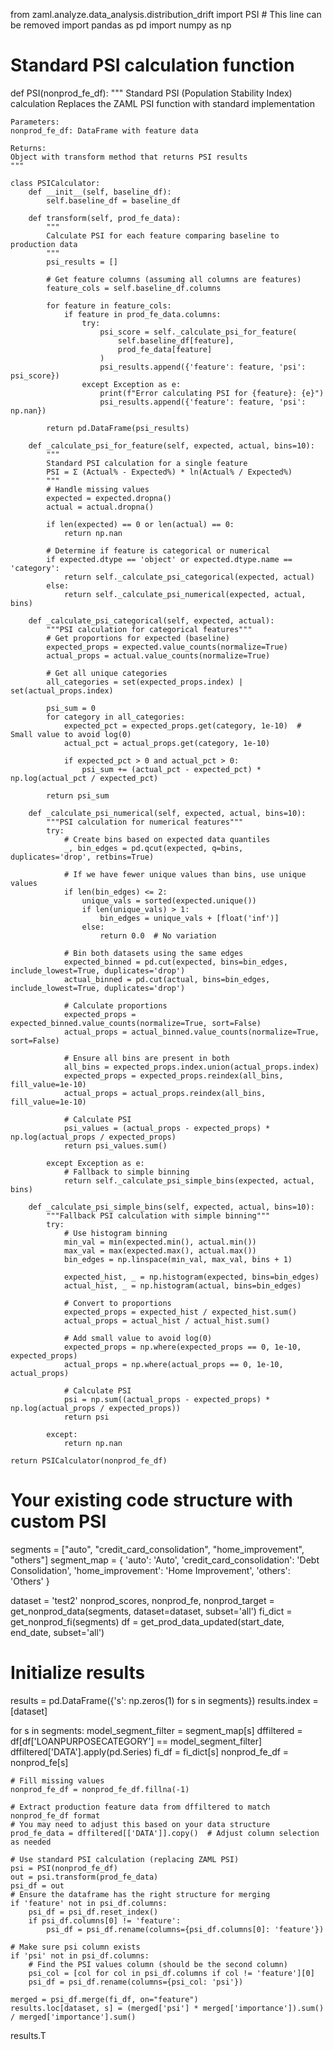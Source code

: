 from zaml.analyze.data_analysis.distribution_drift import PSI  # This line can be removed
import pandas as pd
import numpy as np

# Standard PSI calculation function
def PSI(nonprod_fe_df):
    """
    Standard PSI (Population Stability Index) calculation
    Replaces the ZAML PSI function with standard implementation
    
    Parameters:
    nonprod_fe_df: DataFrame with feature data
    
    Returns:
    Object with transform method that returns PSI results
    """
    
    class PSICalculator:
        def __init__(self, baseline_df):
            self.baseline_df = baseline_df
            
        def transform(self, prod_fe_data):
            """
            Calculate PSI for each feature comparing baseline to production data
            """
            psi_results = []
            
            # Get feature columns (assuming all columns are features)
            feature_cols = self.baseline_df.columns
            
            for feature in feature_cols:
                if feature in prod_fe_data.columns:
                    try:
                        psi_score = self._calculate_psi_for_feature(
                            self.baseline_df[feature], 
                            prod_fe_data[feature]
                        )
                        psi_results.append({'feature': feature, 'psi': psi_score})
                    except Exception as e:
                        print(f"Error calculating PSI for {feature}: {e}")
                        psi_results.append({'feature': feature, 'psi': np.nan})
            
            return pd.DataFrame(psi_results)
        
        def _calculate_psi_for_feature(self, expected, actual, bins=10):
            """
            Standard PSI calculation for a single feature
            PSI = Σ (Actual% - Expected%) * ln(Actual% / Expected%)
            """
            # Handle missing values
            expected = expected.dropna()
            actual = actual.dropna()
            
            if len(expected) == 0 or len(actual) == 0:
                return np.nan
            
            # Determine if feature is categorical or numerical
            if expected.dtype == 'object' or expected.dtype.name == 'category':
                return self._calculate_psi_categorical(expected, actual)
            else:
                return self._calculate_psi_numerical(expected, actual, bins)
        
        def _calculate_psi_categorical(self, expected, actual):
            """PSI calculation for categorical features"""
            # Get proportions for expected (baseline)
            expected_props = expected.value_counts(normalize=True)
            actual_props = actual.value_counts(normalize=True)
            
            # Get all unique categories
            all_categories = set(expected_props.index) | set(actual_props.index)
            
            psi_sum = 0
            for category in all_categories:
                expected_pct = expected_props.get(category, 1e-10)  # Small value to avoid log(0)
                actual_pct = actual_props.get(category, 1e-10)
                
                if expected_pct > 0 and actual_pct > 0:
                    psi_sum += (actual_pct - expected_pct) * np.log(actual_pct / expected_pct)
            
            return psi_sum
        
        def _calculate_psi_numerical(self, expected, actual, bins=10):
            """PSI calculation for numerical features"""
            try:
                # Create bins based on expected data quantiles
                _, bin_edges = pd.qcut(expected, q=bins, duplicates='drop', retbins=True)
                
                # If we have fewer unique values than bins, use unique values
                if len(bin_edges) <= 2:
                    unique_vals = sorted(expected.unique())
                    if len(unique_vals) > 1:
                        bin_edges = unique_vals + [float('inf')]
                    else:
                        return 0.0  # No variation
                
                # Bin both datasets using the same edges
                expected_binned = pd.cut(expected, bins=bin_edges, include_lowest=True, duplicates='drop')
                actual_binned = pd.cut(actual, bins=bin_edges, include_lowest=True, duplicates='drop')
                
                # Calculate proportions
                expected_props = expected_binned.value_counts(normalize=True, sort=False)
                actual_props = actual_binned.value_counts(normalize=True, sort=False)
                
                # Ensure all bins are present in both
                all_bins = expected_props.index.union(actual_props.index)
                expected_props = expected_props.reindex(all_bins, fill_value=1e-10)
                actual_props = actual_props.reindex(all_bins, fill_value=1e-10)
                
                # Calculate PSI
                psi_values = (actual_props - expected_props) * np.log(actual_props / expected_props)
                return psi_values.sum()
                
            except Exception as e:
                # Fallback to simple binning
                return self._calculate_psi_simple_bins(expected, actual, bins)
        
        def _calculate_psi_simple_bins(self, expected, actual, bins=10):
            """Fallback PSI calculation with simple binning"""
            try:
                # Use histogram binning
                min_val = min(expected.min(), actual.min())
                max_val = max(expected.max(), actual.max())
                bin_edges = np.linspace(min_val, max_val, bins + 1)
                
                expected_hist, _ = np.histogram(expected, bins=bin_edges)
                actual_hist, _ = np.histogram(actual, bins=bin_edges)
                
                # Convert to proportions
                expected_props = expected_hist / expected_hist.sum()
                actual_props = actual_hist / actual_hist.sum()
                
                # Add small value to avoid log(0)
                expected_props = np.where(expected_props == 0, 1e-10, expected_props)
                actual_props = np.where(actual_props == 0, 1e-10, actual_props)
                
                # Calculate PSI
                psi = np.sum((actual_props - expected_props) * np.log(actual_props / expected_props))
                return psi
                
            except:
                return np.nan
    
    return PSICalculator(nonprod_fe_df)

# Your existing code structure with custom PSI
segments = ["auto", "credit_card_consolidation", "home_improvement", "others"]
segment_map = {
    'auto': 'Auto', 
    'credit_card_consolidation': 'Debt Consolidation', 
    'home_improvement': 'Home Improvement', 
    'others': 'Others'
}

dataset = 'test2'
nonprod_scores, nonprod_fe, nonprod_target = get_nonprod_data(segments, dataset=dataset, subset='all')
fi_dict = get_nonprod_fi(segments)
df = get_prod_data_updated(start_date, end_date, subset='all')

# Initialize results
results = pd.DataFrame({'s': np.zeros(1) for s in segments})
results.index = [dataset]

for s in segments:
    model_segment_filter = segment_map[s]
    dffiltered = df[df['LOANPURPOSECATEGORY'] == model_segment_filter]
    dffiltered['DATA'].apply(pd.Series)
    fi_df = fi_dict[s]
    nonprod_fe_df = nonprod_fe[s]
    
    # Fill missing values
    nonprod_fe_df = nonprod_fe_df.fillna(-1)
    
    # Extract production feature data from dffiltered to match nonprod_fe_df format
    # You may need to adjust this based on your data structure
    prod_fe_data = dffiltered[['DATA']].copy()  # Adjust column selection as needed
    
    # Use standard PSI calculation (replacing ZAML PSI)
    psi = PSI(nonprod_fe_df)
    out = psi.transform(prod_fe_data)
    psi_df = out
    # Ensure the dataframe has the right structure for merging
    if 'feature' not in psi_df.columns:
        psi_df = psi_df.reset_index()
        if psi_df.columns[0] != 'feature':
            psi_df = psi_df.rename(columns={psi_df.columns[0]: 'feature'})
    
    # Make sure psi column exists
    if 'psi' not in psi_df.columns:
        # Find the PSI values column (should be the second column)
        psi_col = [col for col in psi_df.columns if col != 'feature'][0]
        psi_df = psi_df.rename(columns={psi_col: 'psi'})
    
    merged = psi_df.merge(fi_df, on="feature")
    results.loc[dataset, s] = (merged['psi'] * merged['importance']).sum() / merged['importance'].sum()

results.T
